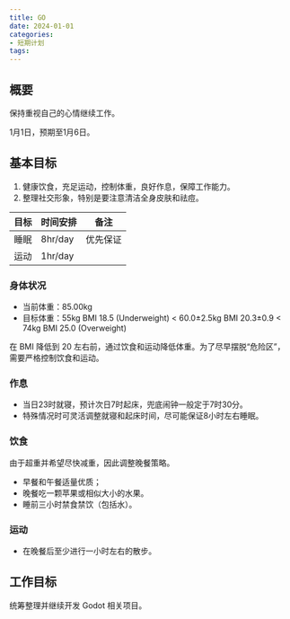 ```yaml
---
title: GO
date: 2024-01-01
categories:
- 短期计划
tags:
---
```


## 概要

保持重视自己的心情继续工作。

1月1日，预期至1月6日。

## 基本目标

1. 健康饮食，充足运动，控制体重，良好作息，保障工作能力。
2. 整理社交形象，特别是要注意清洁全身皮肤和祛痘。

| 目标 | 时间安排 | 备注 |
| --- | --- | --- |
| 睡眠 | 8hr/day | 优先保证 |
| 运动 | 1hr/day | |

### 身体状况

- 当前体重：85.00kg
- 目标体重：55kg BMI 18.5 (Underweight) < 60.0±2.5kg BMI 20.3±0.9 < 74kg BMI 25.0 (Overweight)

在 BMI 降低到 20 左右前，通过饮食和运动降低体重。为了尽早摆脱“危险区”，需要严格控制饮食和运动。

### 作息

- 当日23时就寝，预计次日7时起床，兜底闹钟一般定于7时30分。
- 特殊情况时可灵活调整就寝和起床时间，尽可能保证8小时左右睡眠。

### 饮食

由于超重并希望尽快减重，因此调整晚餐策略。

- 早餐和午餐适量优质；
- 晚餐吃一颗苹果或相似大小的水果。
- 睡前三小时禁食禁饮（包括水）。

### 运动

- 在晚餐后至少进行一小时左右的散步。

## 工作目标

统筹整理并继续开发 Godot 相关项目。

<!-- | 类别 | 安排 | 项目 | 备注 |
| --- | --- | --- | --- |
| 语言综合 | 1hr/day | 练习汉语、英语和日语 |
| 编程大师 | 1hr/day | 算法练习
| 编程大师 | | 训练键盘速度并打造键盘速度练习工具，可参考 qwert-learner 和 typing.com；练习算法。 |
| 职业准备 | 2hr/iter | 编写简历并完善项目 |
| 职业准备 | 6hr/iter | 迭代 MetaDream |
| 公开交流 | 1hr/iter | 编写 wordpress-theme-yuu |
| 艺术创作 | 1hr/iter | 打造风格 |
| 艺术创作 | 8hr/iter | 编写《DKPK》| -->
